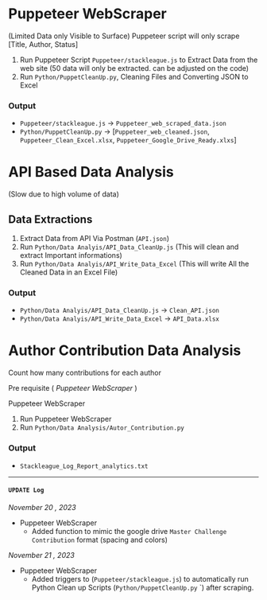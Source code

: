 # Puppeteer WebScraper

(Limited Data only Visible to Surface)
Puppeteer script will only scrape [Title, Author, Status]

1. Run Puppeteer Script `Puppeteer/stackleague.js` to Extract Data from the web site (50 data will only be extracted. can be adjusted on the code)
2. Run `Python/PuppetCleanUp.py`, Cleaning Files and Converting JSON to Excel

### Output

- `Puppeteer/stackleague.js` -> `Puppeteer_web_scraped_data.json`
- `Python/PuppetCleanUp.py` -> [`Puppeteer_web_cleaned.json`, `Puppeteer_Clean_Excel.xlsx`, `Puppeteer_Google_Drive_Ready.xlxs`]

# API Based Data Analysis

(Slow due to high volume of data)

## Data Extractions

1. Extract Data from API Via Postman (`API.json`)
2. Run `Python/Data Analyis/API_Data_CleanUp.js` (This will clean and extract Important informations)
3. Run `Python/Data Analyis/API_Write_Data_Excel` (This will write All the Cleaned Data in an Excel File)

### Output

- `Python/Data Analyis/API_Data_CleanUp.js` -> `Clean_API.json`
- `Python/Data Analyis/API_Write_Data_Excel` -> `API_Data.xlsx`

# Author Contribution Data Analysis

Count how many contributions for each author

Pre requisite ( _Puppeteer WebScraper_ )

Puppeteer WebScraper

1. Run Puppeteer WebScraper
2. Run `Python/Data Analysis/Autor_Contribution.py`

### Output

- `Stackleague_Log_Report_analytics.txt`

---

#### `UPDATE Log`

_November 20 , 2023_

- Puppeteer WebScraper
  - Added function to mimic the google drive `Master Challenge Contribution` format (spacing and colors)

_November 21 , 2023_

- Puppeteer WebScraper
  - Added triggers to (`Puppeteer/stackleague.js`) to automatically run Python Clean up Scripts (`Python/PuppetCleanUp.py` `) after scraping.
